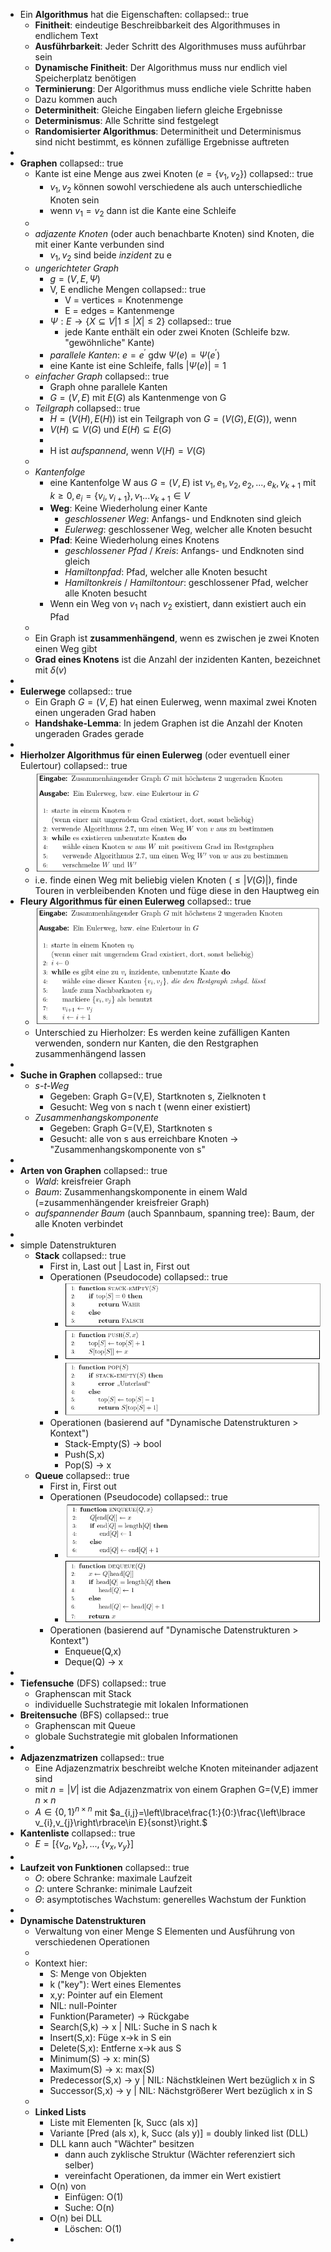 - Ein **Algorithmus** hat die Eigenschaften:
  collapsed:: true
	- **Finitheit**: eindeutige Beschreibbarkeit des Algorithmuses in endlichem Text
	- **Ausführbarkeit**: Jeder Schritt des Algorithmuses muss auführbar sein
	- **Dynamische Finitheit**: Der Algorithmus muss nur endlich viel Speicherplatz benötigen
	- **Terminierung**: Der Algorithmus muss endliche viele Schritte haben
	- Dazu kommen auch
	- **Determinitheit**: Gleiche Eingaben liefern gleiche Ergebnisse
	- **Determinismus**: Alle Schritte sind festgelegt
	- **Randomisierter Algorithmus**: Determinitheit und Determinismus sind nicht bestimmt, es können zufällige Ergebnisse auftreten
-
- **Graphen**
  collapsed:: true
	- Kante ist eine Menge aus zwei Knoten ($e=\left\lbrace v_1,v_2\right\rbrace$)
	  collapsed:: true
		- $v_1,v_2$ können sowohl verschiedene als auch unterschiedliche Knoten sein
		- wenn $v_1=v_2$ dann ist die Kante eine Schleife
	-
	- *adjazente Knoten* (oder auch benachbarte Knoten) sind Knoten, die mit einer Kante verbunden sind
		- $v_1,v_2$ sind beide *inzident* zu e
	- *ungerichteter Graph*
		- $g=\left(V,E,\Psi\right)$
		- V, E endliche Mengen
		  collapsed:: true
			- V = vertices = Knotenmenge
			- E = edges = Kantenmenge
		- $\Psi:E\rightarrow\left\lbrace X\subseteq V|1\leq\left|X\right|\leq2\right\rbrace$
		  collapsed:: true
			- jede Kante enthält ein oder zwei Knoten (Schleife bzw. "gewöhnliche" Kante)
		- *parallele Kanten*: $e=e^{\prime}$ gdw $\Psi\left(e\right)=\Psi\left(e^{\prime}\right)$
		- eine Kante ist eine Schleife, falls $\left|\Psi\left(e\right)\right|=1$
	- *einfacher Graph*
	  collapsed:: true
		- Graph ohne parallele Kanten
		- $G=\left(V,E\right)$ mit $E\left(G\right)$ als Kantenmenge von G
	- *Teilgraph*
	  collapsed:: true
		- $H=\left(V\left(H\right),E\left(H\right)\right)$ ist ein Teilgraph von $G=\left(V\left(G\right),E\left(G\right)\right)$, wenn
		- $V\left(H\right)\subseteq V\left(G\right)$ und $E\left(H\right)\subseteq E\left(G\right)$
		-
		- H ist *aufspannend*, wenn $V\left(H\right)=V\left(G\right)$
	-
	- *Kantenfolge*
		- eine Kantenfolge W aus $G=\left(V,E\right)$ ist $v_1,e_1,v_2,e_2,...,e_{k},v_{k+1}$ mit $k\geq0,e_{i}=\left\lbrace v_{i},v_{i+1}\right\rbrace,v_1...v_{k+1}\in V$
		- **Weg**: Keine Wiederholung einer Kante
			- *geschlossener Weg*: Anfangs- und Endknoten sind gleich
			- *Eulerweg*: geschlossener Weg, welcher alle Knoten besucht
		- **Pfad**: Keine Wiederholung eines Knotens
			- *geschlossener Pfad* / *Kreis*: Anfangs- und Endknoten sind gleich
			- *Hamiltonpfad*: Pfad, welcher alle Knoten besucht
			- *Hamiltonkreis* / *Hamiltontour*: geschlossener Pfad, welcher alle Knoten besucht
		- Wenn ein Weg von $v_1$ nach $v_2$ existiert, dann existiert auch ein Pfad
	-
	- Ein Graph ist **zusammenhängend**, wenn es zwischen je zwei Knoten einen Weg gibt
	- **Grad eines Knotens** ist die Anzahl der inzidenten Kanten, bezeichnet mit $\delta\left(v\right)$
-
- **Eulerwege**
  collapsed:: true
	- Ein Graph $G=\left(V,E\right)$ hat einen Eulerweg, wenn maximal zwei Knoten einen ungeraden Grad haben
	- **Handshake-Lemma**: In jedem Graphen ist die Anzahl der Knoten ungeraden Grades gerade
-
- **Hierholzer Algorithmus für einen Eulerweg** (oder eventuell einer Eulertour)
  collapsed:: true
	- ![image.png](../assets/image_1738592416575_0.png)
	- i.e. finde einen Weg mit beliebig vielen Knoten ($\leq\left|V\left(G\right)\right|$), finde Touren in verbleibenden Knoten und füge diese in den Hauptweg ein
- **Fleury Algorithmus für einen Eulerweg**
  collapsed:: true
	- ![image.png](../assets/image_1738592688690_0.png)
	- Unterschied zu Hierholzer: Es werden keine zufälligen Kanten verwenden, sondern nur Kanten, die den Restgraphen zusammenhängend lassen
-
- **Suche in Graphen**
  collapsed:: true
	- *s-t-Weg*
		- Gegeben: Graph G=(V,E), Startknoten s, Zielknoten t
		- Gesucht: Weg von s nach t (wenn einer existiert)
	- *Zusammenhangskomponente*
		- Gegeben: Graph G=(V,E), Startknoten s
		- Gesucht: alle von s aus erreichbare Knoten -> "Zusammenhangskomponente von s"
-
- **Arten von Graphen**
  collapsed:: true
	- *Wald*: kreisfreier Graph
	- *Baum*: Zusammenhangskomponente in einem Wald (=zusammenhängender kreisfreier Graph)
	- *aufspannender Baum* (auch Spannbaum, spanning tree): Baum, der alle Knoten verbindet
-
- simple Datenstrukturen
	- **Stack**
	  collapsed:: true
		- First in, Last out | Last in, First out
		- Operationen (Pseudocode)
		  collapsed:: true
			- ![image.png](../assets/image_1738606718229_0.png)
			- ![image.png](../assets/image_1738606731571_0.png)
			- ![image.png](../assets/image_1738606740309_0.png)
		- Operationen (basierend auf "Dynamische Datenstrukturen > Kontext")
			- Stack-Empty(S) -> bool
			- Push(S,x)
			- Pop(S) -> x
	- **Queue**
	  collapsed:: true
		- First in, First out
		- Operationen (Pseudocode)
		  collapsed:: true
			- ![image.png](../assets/image_1738606602813_0.png)
			- ![image.png](../assets/image_1738606615621_0.png)
		- Operationen (basierend auf "Dynamische Datenstrukturen > Kontext")
			- Enqueue(Q,x)
			- Deque(Q) -> x
-
- **Tiefensuche** (DFS)
  collapsed:: true
	- Graphenscan mit Stack
	- individuelle Suchstrategie mit lokalen Informationen
- **Breitensuche** (BFS)
  collapsed:: true
	- Graphenscan mit Queue
	- globale Suchstrategie mit globalen Informationen
-
- **Adjazenzmatrizen**
  collapsed:: true
	- Eine Adjazenzmatrix beschreibt welche Knoten miteinander adjazent sind
	- mit $n=\left|V\right|$ ist die Adjazenzmatrix von einem Graphen G=(V,E) immer $n\times n$
	- $A\in\left\lbrace0,1\right\rbrace^{n\times n}$ mit $a_{i,j}=\left\lbrace\frac{1:}{0:}\frac{\left\lbrace v_{i},v_{j}\right\rbrace\in E}{sonst}\right.$
- **Kantenliste**
  collapsed:: true
	- $E=\left\lbrack\left\lbrace v_{a},v_{b}\right\rbrace,...,\left\lbrace v_{x},v_{y}\right\rbrace\right\rbrack$
-
- **Laufzeit von Funktionen**
  collapsed:: true
	- $O$: obere Schranke: maximale Laufzeit
	- $\Omega$: untere Schranke: minimale Laufzeit
	- $\Theta$: asymptotisches Wachstum: generelles Wachstum der Funktion
-
- **Dynamische Datenstrukturen**
	- Verwaltung von einer Menge S Elementen und Ausführung von verschiedenen Operationen
	-
	- Kontext hier:
		- S: Menge von Objekten
		- k ("key"): Wert eines Elementes
		- x,y: Pointer auf ein Element
		- NIL: null-Pointer
		- Funktion(Parameter) -> Rückgabe
		- Search(S,k) -> x | NIL: Suche in S nach k
		- Insert(S,x): Füge x->k in S ein
		- Delete(S,x): Entferne x->k aus S
		- Minimum(S) -> x: min(S)
		- Maximum(S) -> x: max(S)
		- Predecessor(S,x) -> y | NIL: Nächstkleinen Wert bezüglich x in S
		- Successor(S,x) -> y | NIL: Nächstgrößerer Wert bezüglich x in S
	-
	- **Linked Lists**
		- Liste mit Elementen [k, Succ (als x)]
		- Variante [Pred (als x), k, Succ (als y)] = doubly linked list (DLL)
		- DLL kann auch "Wächter" besitzen
			- dann auch zyklische Struktur (Wächter referenziert sich selber)
			- vereinfacht Operationen, da immer ein Wert existiert
		- O(n) von
			- Einfügen: O(1)
			- Suche: O(n)
		- O(n) bei DLL
			- Löschen: O(1)
-